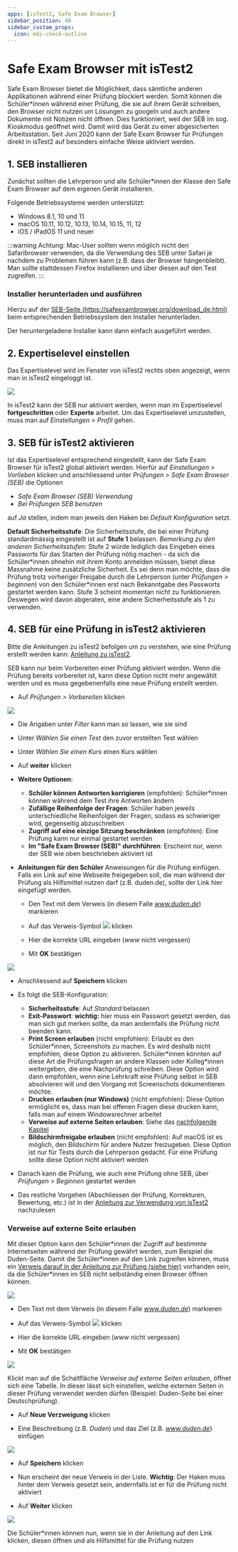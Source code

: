 ```yaml
---
apps: [isTest2, Safe Exam Browser]
sidebar_position: 40
sidebar_custom_props:
  icon: mdi-check-outline
---
```


# Safe Exam Browser mit isTest2



Safe Exam Browser bietet die Möglichkeit, dass sämtliche anderen Applikationen während einer Prüfung blockiert werden. Somit können die Schüler\*innen während einer Prüfung, die sie auf ihrem Gerät schreiben, den Browser nicht nutzen um Lösungen zu googeln und auch andere Dokumente mit Notizen nicht öffnen. Dies funktioniert, weil der SEB im sog. Kioskmodus geöffnet wird. Damit wird das Gerät zu einer abgesicherten Arbeitsstation. Seit Juni 2020 kann der Safe Exam Browser für Prüfungen direkt in isTest2 auf besonders einfache Weise aktiviert werden. 



<a name="0"></a>

## 1. SEB installieren

Zunächst sollten die Lehrperson und alle Schüler*innen der Klasse den Safe Exam Browser auf dem eigenen Gerät installieren.

Folgende Betriebssysteme werden unterstützt:

  * Windows 8.1, 10 und 11
  * macOS 10.11, 10.12, 10.13, 10.14, 10.15, 11, 12
  * iOS / iPadOS 11 und neuer

:::warning Achtung: 
Mac-User sollten wenn möglich nicht den Safaribrowser verwenden, da die Verwendung des SEB unter Safari je nachdem zu Problemen führen kann (z.B. dass der Browser hängenbleibt). Man sollte stattdessen Firefox installieren und über diesen auf den Test zugreifen.
:::
  
### Installer herunterladen und ausführen

Hierzu auf der [SEB-Seite (https://safeexambrowser.org/download_de.html)](https://safeexambrowser.org/download_de.html) beim entsprechenden Betriebssystem den Installer herunterladen.

Der heruntergeladene Installer kann dann einfach ausgeführt werden.

## 2. Expertiselevel einstellen 

Das Expertiselevel wird im Fenster von isTest2 rechts oben angezeigt, wenn man in isTest2 eingeloggt ist. 

![](./images/isTest_001.png)

In isTest2 kann der SEB nur aktiviert werden, wenn man im Expertiselevel **fortgeschritten** oder **Experte** arbeitet. Um das Expertiselevel umzustellen, muss man auf _Einstellungen > Profil_ gehen. 

## 3. SEB für isTest2 aktivieren

Ist das Expertiselevel entsprechend eingestellt, kann der Safe Exam Browser für isTest2 global aktiviert werden. Hierfür auf _Einstellungen > Vorlieben_ klicken und anschliessend unter _Prüfungen > Safe Exam Browser (SEB)_ die Optionen 
  
  * _Safe Exam Browser (SEB) Verwendung_
  * _Bei Prüfungen SEB benutzen_ 

auf _Ja_ stellen, indem man jeweils den Haken bei _Default Konfiguration_ setzt.

**Default Sicherheitsstufe**: Die Sicherheitsstufe, die bei einer Prüfung standardmässig eingestellt ist auf **Stufe 1** belassen. _Bemerkung zu den anderen Sicherheitsstufen:_ Stufe 2 würde lediglich das Eingeben eines Passworts für das Starten der Prüfung nötig machen - da sich die Schüler*innen ohnehin mit ihrem Konto anmelden müssen, bietet diese Massnahme keine zusätzliche Sicherheit. Es sei denn man möchte, dass die Prüfung trotz vorheriger Freigabe durch die Lehrperson (unter _Prüfungen > beginnen_) von den Schüler\*innen erst nach Bekanntgabe des Passworts gestartet werden kann. Stufe 3 scheint momentan nicht zu funktionieren. Deswegen wird davon abgeraten, eine andere Sicherheitsstufe als 1 zu verwenden.  

 ## 4. SEB für eine Prüfung in isTest2 aktivieren

Bitte die Anleitungen zu isTest2 befolgen um zu verstehen, wie eine Prüfung erstellt werden kann: [Anleitung zu isTest2](../verwenden).

SEB kann nur beim Vorbereiten einer Prüfung aktiviert werden. Wenn die Prüfung bereits vorbereitet ist, kann diese Option nicht mehr angewählt werden und es muss gegebenenfalls eine neue Prüfung erstellt werden. 

* Auf _Prüfungen > Vorbereiten_ klicken

![](./images/isTest_021.png)


  * Die Angaben unter _Filter_ kann man so lassen, wie sie sind

  * Unter _Wählen Sie einen Test_ den zuvor erstellten Test wählen

  * Unter _Wählen Sie einen Kurs_ einen Kurs wählen

  * Auf __weiter__ klicken

  * **Weitere Optionen**:
    * **Schüler können Antworten korrigieren** (empfohlen): Schüler*innen können während dem Test ihre Antworten ändern
    * **Zufällige Reihenfolge der Fragen**: Schüler haben jeweils unterschiedliche Reihenfolgen der Fragen, sodass es schwieriger wird, gegenseitig abzuschreiben
    * **Zugriff auf eine einzige Sitzung beschränken** (empfohlen): Eine Prüfung kann nur einmal gestartet werden
    * **Im "Safe Exam Browser (SEB)" durchführen**: Erscheint nur, wenn der SEB wie oben beschrieben aktiviert ist
  
  <a name="1"></a>


  * **Anleitungen für den Schüler** Anweisungen für die Prüfung einfügen. Falls ein Link auf eine Webseite freigegeben soll, die man während der Prüfung als Hilfsmittel nutzen darf (z.B. duden.de), sollte der Link hier eingefügt werden. 
    * Den Text mit dem Verweis (in diesem Falle _www.duden.de_) markieren

    * Auf das Verweis-Symbol ![](./images/icon_link.png) klicken

    * Hier die korrekte URL eingeben (_www_ nicht vergessen)

    * Mit __OK__ bestätigen

![](./images/isTest_042.png)


  * Anschliessend auf __Speichern__ klicken

  * Es folgt die SEB-Konfiguration:
    * **Sicherheitsstufe**: Auf _Standard_ belassen
    * **Exit-Passwort**: **wichtig:** hier muss ein Passwort gesetzt werden, das man sich gut merken sollte, da man andernfalls die Prüfung nicht beenden kann. 
    * **Print Screen erlauben** (nicht empfohlen): Erlaubt es den Schüler\*innen, Screenshots zu machen. Es wird deshalb nicht empfohlen, diese Option zu aktivieren. Schüler\*innen könnten auf diese Art die Prüfungsfragen an andere Klassen oder Kolleg*innen weitergeben, die eine Nachprüfung schreiben. Diese Option wird dann empfohlen, wenn eine Lehrkraft eine Prüfung selbst in SEB absolvieren will und den Vorgang mit Screenschots dokumentieren möchte.
    * **Drucken erlauben (nur Windows)** (nicht empfohlen): Diese Option ermöglicht es, dass man bei offenen Fragen diese drucken kann, falls man auf einem Windowsrechner arbeitet
    * **Verweise auf externe Seiten erlauben**: Siehe das [nachfolgende Kapitel](#2)
    * **Bildschirmfreigabe erlauben** (nicht empfohlen): Auf macOS ist es möglich, den Bildschirm für andere Nutzer freizugeben. Diese Option ist nur für Tests durch die Lehrperson gedacht. Für eine Prüfung sollte diese Option nicht aktiviert werden

  * Danach kann die Prüfung, wie auch eine Prüfung ohne SEB, über _Prüfungen > Beginnen_ gestartet werden

  * Das restliche Vorgehen (Abschliessen der Prüfung, Korrekturen, Bewertung, etc.) ist in der [Anleitung zur Verwendung von isTest2](../verwenden#6) nachzulesen
<a name="2"></a>

### Verweise auf externe Seite erlauben

Mit dieser Option kann den Schüler\*innen der Zugriff auf bestimmte Internetseiten während der Prüfung gewährt werden, zum Beispiel die Duden-Seite. Damit die Schüler*innen auf den Link zugreifen können, muss ein [Verweis darauf in der Anleitung zur Prüfung (siehe hier)](#1) vorhanden sein, da die Schüler\*innen im SEB nicht selbständig einen Browser öffnen können. 

![](./images/isTest_041.png)

  * Den Text mit dem Verweis (in diesem Falle _www.duden.de_) markieren

  * Auf das Verweis-Symbol ![](./images/icon_link.png) klicken

  * Hier die korrekte URL eingeben (_www_ nicht vergessen)

  * Mit __OK__ bestätigen

![](./images/isTest_042.png)

 Klickt man auf die Schaltfläche _Verweise auf externe Seiten erlauben_, öffnet sich eine Tabelle. In dieser lässt sich einstellen, welche externen Seiten in dieser Prüfung verwendet werden dürfen (Beispiel: Duden-Seite bei einer Deutschprüfung). 

  * Auf __Neue Verzweigung__ klicken

  * Eine Beschreibung (z.B. _Duden_) und das Ziel (z.B. _www.duden.de_) einfügen

![](./images/isTest_043.png)

  * Auf __Speichern__ klicken

  * Nun erscheint der neue Verweis in der Liste. **Wichtig**: Der Haken muss hinter dem Verweis gesetzt sein, andernfalls ist er für die Prüfung nicht aktiviert

  * Auf __Weiter__ klicken

![](./images/isTest_044.png)

Die Schüler*innen können nun, wenn sie in der Anleitung auf den Link klicken, diesen öffnen und als Hilfsmittel für die Prüfung nutzen

